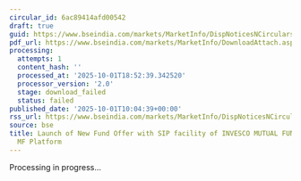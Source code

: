 ```yaml
---
circular_id: 6ac89414afd00542
draft: true
guid: https://www.bseindia.com/markets/MarketInfo/DispNoticesNCirculars.aspx?Noticeid={B04C85B4-4EC2-4B5D-9C04-31F64F19316C}&noticeno=20251001-22&dt=10/01/2025&icount=22&totcount=83&flag=0
pdf_url: https://www.bseindia.com/markets/MarketInfo/DownloadAttach.aspx?id=20251001-22&attachedId=
processing:
  attempts: 1
  content_hash: ''
  processed_at: '2025-10-01T18:52:39.342520'
  processor_version: '2.0'
  stage: download_failed
  status: failed
published_date: '2025-10-01T10:04:39+00:00'
rss_url: https://www.bseindia.com/markets/MarketInfo/DispNoticesNCirculars.aspx?Noticeid={B04C85B4-4EC2-4B5D-9C04-31F64F19316C}&noticeno=20251001-22&dt=10/01/2025&icount=22&totcount=83&flag=0
source: bse
title: Launch of New Fund Offer with SIP facility of INVESCO MUTUAL FUND on BSE StAR
  MF Platform
---
```


Processing in progress...